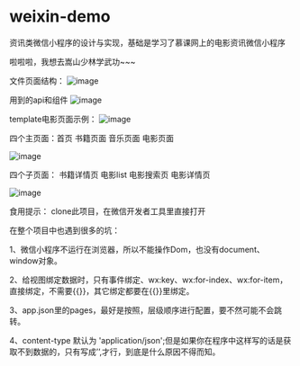 # weixin-demo
资讯类微信小程序的设计与实现，基础是学习了慕课网上的电影资讯微信小程序

啦啦啦，我想去嵩山少林学武功~~~   </br>

文件页面结构：
![image](https://github.com/bellee/weixin-demo/blob/master/readme_add_pic/weixin-pic1.png)

用到的api和组件
![image](https://github.com/bellee/weixin-demo/blob/master/readme_add_pic/weixin-pic2.png)

template电影页面示例：
![image](https://github.com/bellee/weixin-demo/blob/master/readme_add_pic/winxin-pic3.png)

四个主页面：首页 书籍页面 音乐页面 电影页面 


![image](https://github.com/bellee/weixin-demo/blob/master/readme_add_pic/weixin-pic4.jpg)


四个子页面： 书籍详情页 电影list 电影搜索页 电影详情页


![image](https://github.com/bellee/weixin-demo/blob/master/readme_add_pic/weixin-pic5.jpg)


食用提示：
clone此项目，在微信开发者工具里直接打开

在整个项目中也遇到很多的坑：

1、微信小程序不运行在浏览器，所以不能操作Dom，也没有document、window对象。

2、给视图绑定数据时，只有事件绑定、wx:key、wx:for-index、wx:for-item，直接绑定，不需要{{}}，其它绑定都要在{{}}里绑定。

3、app.json里的pages，最好是按照，层级顺序进行配置，要不然可能不会跳转。

4、content-type 默认为 'application/json';但是如果你在程序中这样写的话是获取不到数据的，只有写成’’,才行，到底是什么原因不得而知。
